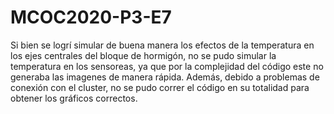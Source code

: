 # MCOC2020-P3-E7

Si bien se logrí simular de buena manera los efectos de la temperatura en los ejes centrales del bloque de hormigón, no se pudo simular la temperatura en los sensoreas, ya que por la complejidad del código este no generaba las imagenes de manera rápida. Además, debido a problemas de conexión con el cluster, no se pudo correr el código en su totalidad para obtener los gráficos correctos.
